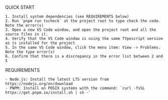 QUICK START

    1. Install system dependencies (see REQUIREMENTS below)
    2. Run `pnpm run tscheck` at the project root to type check the code. Note the error(s)
	3. Open a new VS Code window, and open the project root and all the source files in it. 
	4. Verify that the VS Code window is using the same TYpescript version as is installed for the project
	5. In the same VS Code window, click the menu item: View -> Problems. Note the type error(s)
	6. Confirm that there is a discrepancy in the error list between 2 and 5


REQUIREMENTS

    - Node.js: Install the latest LTS version from https://nodejs.org/en/download
    - PNPM: Install on POSIX systems with the command: `curl -fsSL https://get.pnpm.io/install.sh | sh -`
